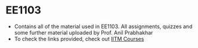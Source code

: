# EE1103

  * Contains all of the material used in EE1103. All assignments, quizzes and some further material uploaded by Prof. Anil    Prabhakhar
  * To check the links provided, check out [IITM Courses](https://courses.iitm.ac.in)
